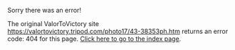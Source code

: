 

Sorry there was an error!

The original ValorToVictory site https://valortovictory.tripod.com/photo17/43-38353ph.htm returns an error code: 404 for this page. [Click here to go to the index page](../index.md).